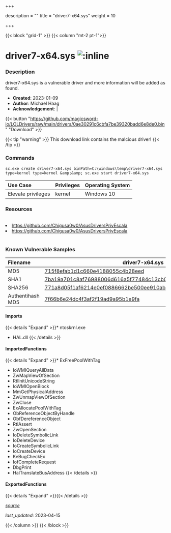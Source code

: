 +++

description = ""
title = "driver7-x64.sys"
weight = 10

+++


{{< block "grid-1" >}}
{{< column "mt-2 pt-1">}}


# driver7-x64.sys ![:inline](/images/twitter_verified.png) 


### Description

driver7-x64.sys is a vulnerable driver and more information will be added as found.

- **Created**: 2023-01-09
- **Author**: Michael Haag
- **Acknowledgement**:  | [](https://twitter.com/)


{{< button "https://github.com/magicsword-io/LOLDrivers/raw/main/drivers/0ae30291c6cbfa7be39320badd6e8de0.bin" "Download" >}}

{{< tip "warning" >}}
This download link contains the malcious driver!
{{< /tip >}}

### Commands

```
sc.exe create driver7-x64.sys binPath=C:\windows\temp\driver7-x64.sys     type=kernel type=kernel &amp;&amp; sc.exe start driver7-x64.sys
```

| Use Case | Privileges | Operating System | 
|:---- | ---- | ---- |
| Elevate privileges | kernel | Windows 10 |

### Resources
<br>
<li><a href=" https://github.com/Chigusa0w0/AsusDriversPrivEscala"> https://github.com/Chigusa0w0/AsusDriversPrivEscala</a></li>
<li><a href="https://github.com/Chigusa0w0/AsusDriversPrivEscala">https://github.com/Chigusa0w0/AsusDriversPrivEscala</a></li>
<br>

### Known Vulnerable Samples

| Filename | driver7-x64.sys |
|:---- | ---- | 
| MD5 | <a href="https://www.virustotal.com/gui/file/715f8efab1d1c660e4188055c4b28eed">715f8efab1d1c660e4188055c4b28eed</a> |
| SHA1 | <a href="https://www.virustotal.com/gui/file/7ba19a701c8af76988006d616a5f77484c13cb0a">7ba19a701c8af76988006d616a5f77484c13cb0a</a> |
| SHA256 | <a href="https://www.virustotal.com/gui/file/771a8d05f1af6214e0ef0886662be500ee910ab99f0154227067fddcfe08a3dd">771a8d05f1af6214e0ef0886662be500ee910ab99f0154227067fddcfe08a3dd</a> |
| Authentihash MD5 | <a href="https://www.virustotal.com/gui/search/authentihash%7f66b6e24dc4f3af2f19ad9a95b1e9fa">7f66b6e24dc4f3af2f19ad9a95b1e9fa</a> || Authentihash SHA1 | <a href="https://www.virustotal.com/gui/search/authentihash%5ad545cf58d644be2fc3382881cc07f0f7edfeba">5ad545cf58d644be2fc3382881cc07f0f7edfeba</a> || Authentihash SHA256 | <a href="https://www.virustotal.com/gui/search/authentihash%d8f7ddf5de213c6dc0356dc83b6307ec596e66c33c3cdd826a612c12004ba9dc">d8f7ddf5de213c6dc0356dc83b6307ec596e66c33c3cdd826a612c12004ba9dc</a> || Signature | ASUSTeK Computer Inc., VeriSign Class 3 Code Signing 2010 CA, VeriSign   || Company | ASUStek || Description | The driver for the ECtool driver-based tools || Product | EC tool || OriginalFilename | Driver7 |
#### Imports
{{< details "Expand" >}}* ntoskrnl.exe
* HAL.dll
{{< /details >}}
#### ImportedFunctions
{{< details "Expand" >}}* ExFreePoolWithTag
* IoWMIQueryAllData
* ZwMapViewOfSection
* RtlInitUnicodeString
* IoWMIOpenBlock
* MmGetPhysicalAddress
* ZwUnmapViewOfSection
* ZwClose
* ExAllocatePoolWithTag
* ObReferenceObjectByHandle
* ObfDereferenceObject
* RtlAssert
* ZwOpenSection
* IoDeleteSymbolicLink
* IoDeleteDevice
* IoCreateSymbolicLink
* IoCreateDevice
* KeBugCheckEx
* IofCompleteRequest
* DbgPrint
* HalTranslateBusAddress
{{< /details >}}
#### ExportedFunctions
{{< details "Expand" >}}{{< /details >}}



[*source*](https://github.com/magicsword-io/LOLDrivers/tree/main/yaml/driver7-x64.yaml)

*last_updated:* 2023-04-15








{{< /column >}}
{{< /block >}}
